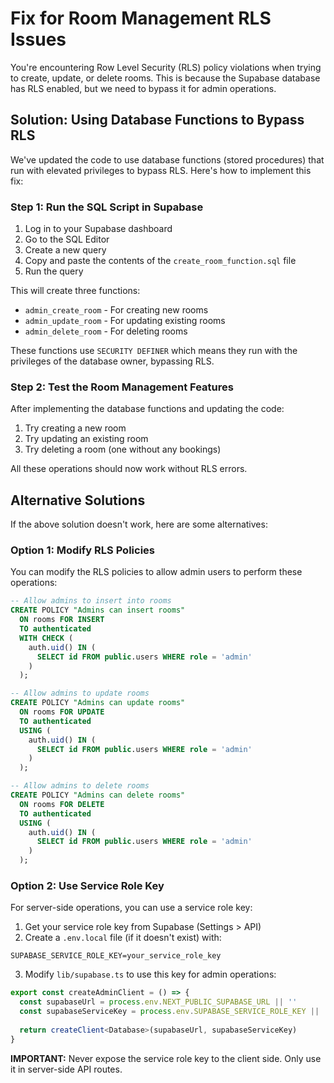 # Fix for Room Management RLS Issues

You're encountering Row Level Security (RLS) policy violations when trying to create, update, or delete rooms. This is because the Supabase database has RLS enabled, but we need to bypass it for admin operations.

## Solution: Using Database Functions to Bypass RLS

We've updated the code to use database functions (stored procedures) that run with elevated privileges to bypass RLS. Here's how to implement this fix:

### Step 1: Run the SQL Script in Supabase

1. Log in to your Supabase dashboard
2. Go to the SQL Editor
3. Create a new query
4. Copy and paste the contents of the `create_room_function.sql` file
5. Run the query

This will create three functions:
- `admin_create_room` - For creating new rooms
- `admin_update_room` - For updating existing rooms
- `admin_delete_room` - For deleting rooms

These functions use `SECURITY DEFINER` which means they run with the privileges of the database owner, bypassing RLS.

### Step 2: Test the Room Management Features

After implementing the database functions and updating the code:

1. Try creating a new room
2. Try updating an existing room
3. Try deleting a room (one without any bookings)

All these operations should now work without RLS errors.

## Alternative Solutions

If the above solution doesn't work, here are some alternatives:

### Option 1: Modify RLS Policies

You can modify the RLS policies to allow admin users to perform these operations:

```sql
-- Allow admins to insert into rooms
CREATE POLICY "Admins can insert rooms" 
  ON rooms FOR INSERT 
  TO authenticated
  WITH CHECK (
    auth.uid() IN (
      SELECT id FROM public.users WHERE role = 'admin'
    )
  );

-- Allow admins to update rooms
CREATE POLICY "Admins can update rooms" 
  ON rooms FOR UPDATE 
  TO authenticated
  USING (
    auth.uid() IN (
      SELECT id FROM public.users WHERE role = 'admin'
    )
  );

-- Allow admins to delete rooms
CREATE POLICY "Admins can delete rooms" 
  ON rooms FOR DELETE 
  TO authenticated
  USING (
    auth.uid() IN (
      SELECT id FROM public.users WHERE role = 'admin'
    )
  );
```

### Option 2: Use Service Role Key

For server-side operations, you can use a service role key:

1. Get your service role key from Supabase (Settings > API)
2. Create a `.env.local` file (if it doesn't exist) with:
```
SUPABASE_SERVICE_ROLE_KEY=your_service_role_key
```
3. Modify `lib/supabase.ts` to use this key for admin operations:
```typescript
export const createAdminClient = () => {
  const supabaseUrl = process.env.NEXT_PUBLIC_SUPABASE_URL || ''
  const supabaseServiceKey = process.env.SUPABASE_SERVICE_ROLE_KEY || ''
  
  return createClient<Database>(supabaseUrl, supabaseServiceKey)
}
```

**IMPORTANT:** Never expose the service role key to the client side. Only use it in server-side API routes. 